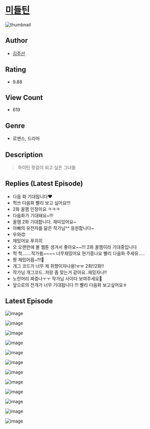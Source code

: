 # [미들틴](https://comic.naver.com/bestChallenge/list?titleId=810418)
![thumbnail](https://image-comic.pstatic.net/user_contents_data/challenge_comic/2023/05/23/156670/upload_3546365050756544304_480x623.jpeg)

## Author
- [김주선](https://comic.naver.com/artistTitle?id=156670)

## Rating
- 9.88

## View Count
- 619

## Genre
- 로맨스, 드라마

## Description
> 하이틴 핫걸이 되고 싶은 그녀들

## Replies (Latest Episode)
- 다음 화 기대됩니다❤️
- 헉쓰 다음화 빨리 보고 싶어요!!!
- 2화 꿀잼 인정이요 ㅋㅋㅋ
- 다음화가 기대돼요~!!!
- 꿀잼 2화 기대합니다. 재미있어요~
- 아빠의 유전자를 닮은 작가님^^ 응원합니다~
- 우와😍
- 재밌어요 푸히히
- 오 오랜만에 볼 웹툰 생겨서 좋아요~~!!! 2화 꿀잼이라 기대중입니다
- 헉 헉…….작가륌~~~~ 너무재밌어요 현기증나요 빨리 다음화 주세유…..
- 짱 재밌어욥~!!!🤣
- 개그 코드가 너무 제 취향이자나용!ㅠㅠ 2화!!2화!!
- 작가님 개그코드..저랑 좀 맞는거 같아요..재밌자나!!
- 노란머리 짜증나ㅜㅜ 작가님 사이다 보여주세요🙏
- 앞으로의 전개가 너무 기대됩니다 !!! 빨리 다음화 보고싶어요ㅎ

## Latest Episode
![image](https://image-comic.pstatic.net/user_contents_data/challenge_comic/2023/05/23/156670/upload_7219605980556898402.jpeg)

![image](https://image-comic.pstatic.net/user_contents_data/challenge_comic/2023/05/23/156670/upload_3690760807554048310.jpeg)

![image](https://image-comic.pstatic.net/user_contents_data/challenge_comic/2023/05/23/156670/upload_3703194990460363570.jpeg)

![image](https://image-comic.pstatic.net/user_contents_data/challenge_comic/2023/05/23/156670/upload_3833235519989692465.jpeg)

![image](https://image-comic.pstatic.net/user_contents_data/challenge_comic/2023/05/23/156670/upload_3474861799527178804.jpeg)

![image](https://image-comic.pstatic.net/user_contents_data/challenge_comic/2023/05/23/156670/upload_3906935779329795425.jpeg)

![image](https://image-comic.pstatic.net/user_contents_data/challenge_comic/2023/05/23/156670/upload_7293358831838913893.jpeg)

![image](https://image-comic.pstatic.net/user_contents_data/challenge_comic/2023/05/23/156670/upload_7363775057587613752.jpeg)

![image](https://image-comic.pstatic.net/user_contents_data/challenge_comic/2023/05/23/156670/upload_7364845783619744305.jpeg)

![image](https://image-comic.pstatic.net/user_contents_data/challenge_comic/2023/05/23/156670/upload_3774404848212141105.jpeg)

![image](https://image-comic.pstatic.net/user_contents_data/challenge_comic/2023/05/23/156670/upload_3559305395572191281.jpeg)

![image](https://image-comic.pstatic.net/user_contents_data/challenge_comic/2023/05/23/156670/upload_3847542348040069989.jpeg)

